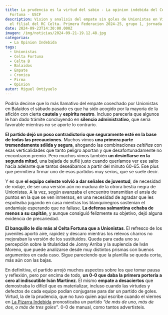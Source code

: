 ```yaml
---
title: La prudencia es la virtud del sabio - La opinion indebida del Celta
  Fortuna - USCF
description: Vision y analisis del empate sin goles de Unionistas en Vigo frente
  el filial del RC Celta. Primera Federacion 2024-25, grupo 1, jornada 5
date: 2024-09-23T14:30:00.000Z
imagen: /img/noticias/2024-09-21-19.12.48.jpg
categorias:
  - La Opinion Indebida
tags:
  - Unionistas
  - Celta Fortuna
  - Celta B
  - Balaidos
  - Empate
  - Cronica
  - Firma
  - Opinion
autor: Miguel Ontiyuelo
---
```

Podría decirse que lo más llamativo del empate cosechado por Unionistas en Balaídos el sábado pasado es que ha sido acogido por la mayoría de la afición con cierta **cautela** y **espíritu neutro**. Incluso parecería que algunos le han dado trámite concluyendo en **silencio administrativo**, que sería favorable mientras no se aporte lo contrario.

**El partido dejó un poso contradictorio que seguramente esté en la base de todas las precauciones.** Muchos vimos **una primera parte tremendamente sólida y segura**, ahogando las combinaciones *celtiñas* con esas verticalidades que tanto peligro aportan y que desafortunadamente no encontraron premio. Pero muchos vimos también **un desinflarse en la segunda mitad**, una bajada de suflé justo cuando queríamos ver ese salto hacia adelante que tantos deseábamos a partir del minuto 60-65. Ese plus que permitiera firmar uno de esos partidos muy serios, que se suele decir.

Y es que **el equipo celeste volvió a dar señales de juventud**, de necesidad de rodaje, de ser una versión aún no madura de la otrora bestia negra de Unionistas. A la vez, según avanzaba el encuentro transmitían el ansia de puntos en la que se ven inmersos, en una necesidad de agradar que les espoleaba jugando en casa mientras los blanquinegros sostenían el andamiaje esperando que no fallase. **La defensa salmantina echaba de menos a su capitán**, y aunque consiguió felizmente su objetivo, dejó alguna evidencia de precariedad.

**El banquillo le dio más al Celta Fortuna que a Unionistas**. El refresco de los juveniles aportó aire, rapidez y descaro mientras los relevos charros no mejoraban la versión de los sustituidos. Queda para cada uno su percepción sobre la titularidad de Jonny Arriba y la suplencia de Iván Moreno, que puede analizarse desde muy distintos prismas con buenos argumentos en cada caso. Sigue pareciendo que la plantilla se queda corta, más aún con las bajas.

En definitiva, el partido arrojó muchos aspectos sobre los que tomar pausa y reflexión, pero por encima de todo, **un 0-0 que daba la primera portería a cero al indiscutible Iván Martínez**. El mismo **empate a desaciertos** que demostraba lo difícil que es materializar, incluso cuando las virtudes y defectos de cada equipo podían conjugarse para dar un partido de goles. Virtud, la de la prudencia, que no tuvo quien aquí escribe cuando el viernes en [La Pizarra Indebida](https://www.youtube.com/watch?v=4pIYpkQCw7M&t=4s) pronosticaba un partido *“de más de uno, más de dos, o más de tres goles”*. 0-0 de manual, como tantos advertisteis.
